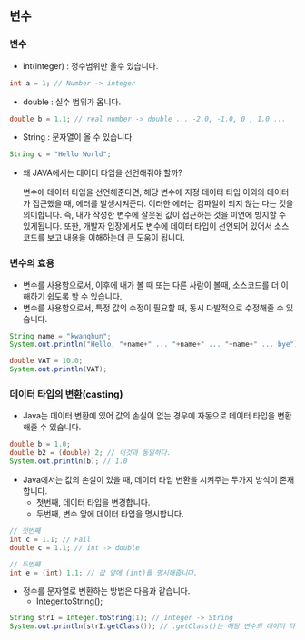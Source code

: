 ## 변수

### 변수

- int(integer) : 정수범위만 올수 있습니다.

```java
int a = 1; // Number -> integer
```

- double : 실수 범위가 옵니다.

```java
double b = 1.1; // real number -> double ... -2.0, -1.0, 0 , 1.0 ...
```

- String : 문자열이 올 수 있습니다.

```java
String c = "Hello World";
```

- 왜 JAVA에서는 데이터 타입을 선언해줘야 할까?
    
    변수에 데이터 타입을 선언해준다면, 해당 변수에 지정 데이터 타입 이외의 데이터가 접근했을 때, 에러를 발생시켜준다. 이러한 에러는 컴파일이 되지 않는 다는 것을 의미합니다. 즉, 내가 작성한 변수에 잘못된 값이 접근하는 것을 미연에 방지할 수 있게됩니다. 또한, 개발자 입장에서도 변수에 데이터 타입이 선언되어 있어서 소스코드를 보고 내용을 이해하는데 큰 도움이 됩니다.
    

### 변수의 효용

- 변수를 사용함으로서, 이후에 내가 볼 때 또는 다른 사람이 볼때, 소스코드를 더 이해하기 쉽도록 할 수 있습니다.
- 변수를 사용함으로서, 특정 값의 수정이 필요할 때, 동시 다발적으로 수정해줄 수 있습니다.

```java
String name = "kwanghun";
System.out.println("Hello, "+name+" ... "+name+" ... "+name+" ... bye");

double VAT = 10.0;
System.out.println(VAT);
```

### 데이터 타입의 변환(casting)

- Java는 데이터 변환에 있어 값의 손실이 없는 경우에 자동으로 데이터 타입을 변환해줄 수 있습니다.

```java
double b = 1.0;
double b2 = (double) 2; // 이것과 동일하다.
System.out.println(b); // 1.0
```

- Java에서는 값의 손실이 있을 때, 데이터 타입 변환을 시켜주는 두가지 방식이 존재합니다.
    - 첫번째, 데이터 타입을 변경합니다.
    - 두번째, 변수 앞에 데이터 타입을 명시합니다.

```java
// 첫번째
int c = 1.1; // Fail
double c = 1.1; // int -> double

// 두번째
int e = (int) 1.1; // 값 앞에 (int)를 명시해줍니다.
```

- 정수를 문자열로 변환하는 방법은 다음과 같습니다.
    - Integer.toString();

```java
String strI = Integer.toString(1); // Integer -> String
System.out.println(strI.getClass()); // .getClass()는 해당 변수의 데이터 타입을 출력합니다.
```

